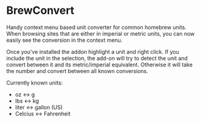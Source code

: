 BrewConvert
===========

Handy context menu based unit converter for common homebrew units. When browsing sites
that are either in imperial or metric units, you can now easily see the conversion
in the context menu.

Once you've installed the addon highlight a unit and right click. If you include the
unit in the selection, the add-on will try to detect the unit and convert between it
and its metric/imperial equivalent. Otherwise it will take the number and convert
between all known conversions.

Currently known units:

* oz <-> g
* lbs <-> kg
* liter <-> gallon (US)
* Celcius <-> Fahrenheit

